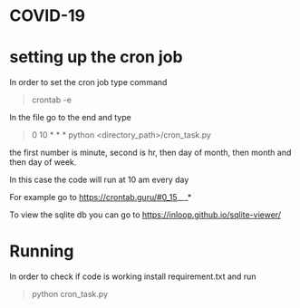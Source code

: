 # COVID-19

# setting up the cron job

In order to set the cron job type command

> crontab -e

In the file go to the end and type

> 0 10 * * * python <directory_path>/cron_task.py

the first number is minute, second is hr, then day of month, then month and then day of week. 

In this case the code will run at 10 am every day

For example go to https://crontab.guru/#0_15_*_*_*

To view the sqlite db you can go to https://inloop.github.io/sqlite-viewer/

# Running

In order to check if code is working install requirement.txt and run
> python cron_task.py

